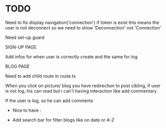 # TODO

Need to fix display navigation('connection') 
if token is exist this means the user is not deconnect so we need to show 'Deconnection' not 'Connection'

Need set-up guard


SIGN-UP PAGE

Add infos for when user is correctly create and the same for log


BLOG PAGE

Need to add child route in route.ts

When you click on picture/ blog you have redirection to post cibling, if user is not log, his can read but i can't having interaction like add commentary 

If the user is log, so he can add comments


+ Nice to have : 
 - Add search bar for filter blogs like on date or A-Z


